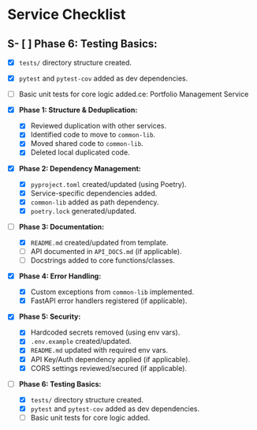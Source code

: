 # Service Checklist

## S- [ ] **Phase 6: Testing Basics:**
  - [X] `tests/` directory structure created.
  - [X] `pytest` and `pytest-cov` added as dev dependencies.
  - [ ] Basic unit tests for core logic added.ce: Portfolio Management Service

- [X] **Phase 1: Structure & Deduplication:**
  - [X] Reviewed duplication with other services.
  - [X] Identified code to move to `common-lib`.
  - [X] Moved shared code to `common-lib`.
  - [X] Deleted local duplicated code.
- [X] **Phase 2: Dependency Management:**
  - [X] `pyproject.toml` created/updated (using Poetry).
  - [X] Service-specific dependencies added.
  - [X] `common-lib` added as path dependency.
  - [X] `poetry.lock` generated/updated.
- [ ] **Phase 3: Documentation:**
  - [X] `README.md` created/updated from template.
  - [ ] API documented in `API_DOCS.md` (if applicable).
  - [ ] Docstrings added to core functions/classes.
- [X] **Phase 4: Error Handling:**
  - [X] Custom exceptions from `common-lib` implemented.
  - [X] FastAPI error handlers registered (if applicable).
- [X] **Phase 5: Security:**
  - [X] Hardcoded secrets removed (using env vars).
  - [X] `.env.example` created/updated.
  - [X] `README.md` updated with required env vars.
  - [X] API Key/Auth dependency applied (if applicable).
  - [X] CORS settings reviewed/secured (if applicable).
- [ ] **Phase 6: Testing Basics:**
  - [X] `tests/` directory structure created.
  - [X] `pytest` and `pytest-cov` added as dev dependencies.
  - [ ] Basic unit tests for core logic added.
